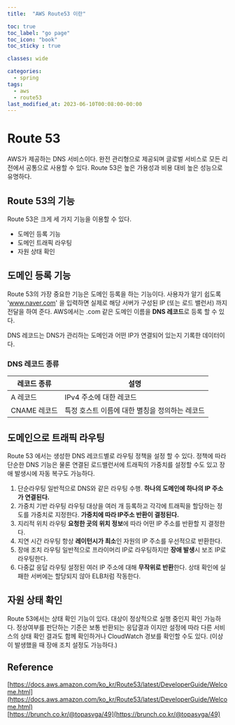 ```yaml
---
title:  "AWS Route53 이란"

toc: true
toc_label: "go page"
toc_icon: "book"
toc_sticky : true

classes: wide

categories: 
  - spring
tags:
  - aws
  - route53
last_modified_at: 2023-06-10T00:08:00-00:00
---
```

# Route 53
AWS가 제공하는 DNS 서비스이다. 완전 관리형으로 제공되며 글로벌 서비스로 모든 리전에서 공통으로 사용할 수 있다. Route 53은 높은 가용성과 비용 대비 높은 성능으로 유명하다.


## Route 53의 기능
Route 53은 크게 세 가지 기능을 이용할 수 있다.
* 도메인 등록 기능
* 도메인 트래픽 라우팅
* 자원 상태 확인

## 도메인 등록 기능
Route 53의 가장 중요한 기능은 도메인 등록을 하는 기능이다.
사용자가 알기 쉽도록 'www.naver.com' 을 입력하면 실제로 해당 서버가 구성된 IP (또는 로드 밸런서) 까지 전달을 하여 준다. AWS에서는 .com 같은 도메인 이름을 **DNS 레코드**로 등록 할 수 있다.

DNS 레코드는 DNS가 관리하는 도메인과 어떤 IP가 연결되어 있는지 기록한 데이터이다.

### DNS 레코드 종류
|레코드 종류|설명|
|-|---|
|A 레코드|IPv4 주소에 대한 레코드|
|CNAME 레코드|특정 호스트 이름에 대한 별칭을 정의하는 레코드|

## 도메인으로 트래픽 라우팅
Route 53 에서는 생성한 DNS 레코드별로 라우팅 정책을 설정 할 수 있다.
정책에 따라 단순한 DNS 기능은 물론 연결된 로드밸런서에 트래픽의 가중치를 설정할 수도 있고 장애 발생시에 자동 복구도 가능하다.

1. 단순라우팅
   일반적으로 DNS와 같은 라우팅 수행. **하나의 도메인에 하나의 IP 주소가 연결된다.**
1. 가중치 기반 라우팅
   라우팅 대상을 여러 개 등록하고 각각에 트래픽을 할당하는 정도를 가중치로 지정한다. **가중치에 따라 IP주소 반환이 결정된다.**
1. 지리적 위치 라우팅
   **요청한 곳의 위치 정보**에 따라 어떤 IP 주소를 반환할 지 결정한다.
1. 지연 시간 라우팅
   항상 **레이턴시가 최소**인 자원의 IP 주소를 우선적으로 반환한다.
1. 장애 조치 라우팅
   일반적으로 프라이머리 IP로 라우팅하지만 **장애 발생**시 보조 IP로 라우팅한다.
1. 다중값 응답 라우팅
   설정된 여러 IP 주소에 대해 **무작위로 반환**한다. 상태 확인에 실패한 서버에는 할당되지 않아 ELB처럼 작동한다.

## 자원 상태 확인
Route 53에서는 상태 확인 기능이 있다. 대상이 정상적으로 실행 중인지 확인 가능하다.
정상여부를 판단하는 기준은 보통 반환되는 응답결과 이지만 설정에 따라 다른 서비스의 상태 확인 결과도 함께 확인하거나 CloudWatch 경보를 확인할 수도 있다. (이상이 발생했을 때 장애 조치 설정도 가능하다.)

## Reference
[https://docs.aws.amazon.com/ko_kr/Route53/latest/DeveloperGuide/Welcome.html](https://docs.aws.amazon.com/ko_kr/Route53/latest/DeveloperGuide/Welcome.html)           
[https://brunch.co.kr/@topasvga/49](https://brunch.co.kr/@topasvga/49)    
   

